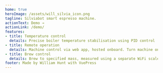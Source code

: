 ```yaml
---
home: true
heroImage: /assets/will_silvia_icon.png
tagline: Silviabot smart espresso machine.
actionText: Demo →
actionLink: /demo/
features:
- title: Temperature control
  details: Precise boiler temperature stabilisation using PID control
- title: Remote operation
  details: Machine control via web app, hosted onboard. Turn machine on, create a schedule and view previous sessions.
- title: Brew control
  details: Brew to specified mass, measured using a separate WiFi scale.
footer: Made by William Hunt with VuePress
---
```

